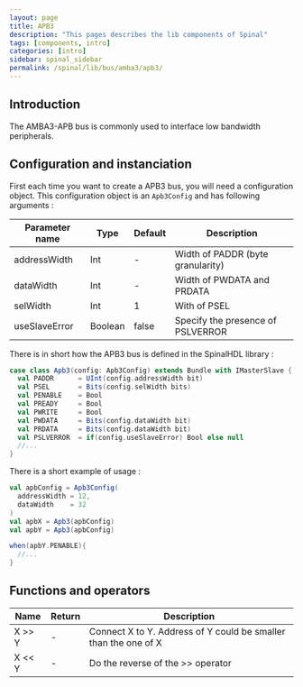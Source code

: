 ```yaml
---
layout: page
title: APB3
description: "This pages describes the lib components of Spinal"
tags: [components, intro]
categories: [intro]
sidebar: spinal_sidebar
permalink: /spinal/lib/bus/amba3/apb3/
---
```


## Introduction
The AMBA3-APB bus is commonly used to interface low bandwidth peripherals.

## Configuration and instanciation

First each time you want to create a APB3 bus, you will need a configuration object. This configuration object is an `Apb3Config` and has following arguments :

| Parameter name | Type | Default | Description |
| --- | --- | --- | --- |
| addressWidth | Int | - | Width of PADDR (byte granularity) |
| dataWidth | Int | - | Width of PWDATA and PRDATA  |
| selWidth | Int | 1 | With of PSEL |
| useSlaveError | Boolean | false | Specify the presence of PSLVERROR |

There is in short how the APB3 bus is defined in the SpinalHDL library :

```scala
case class Apb3(config: Apb3Config) extends Bundle with IMasterSlave {
  val PADDR      = UInt(config.addressWidth bit)
  val PSEL       = Bits(config.selWidth bits)
  val PENABLE    = Bool
  val PREADY     = Bool
  val PWRITE     = Bool
  val PWDATA     = Bits(config.dataWidth bit)
  val PRDATA     = Bits(config.dataWidth bit)
  val PSLVERROR  = if(config.useSlaveError) Bool else null
  //...
}
```

There is a short example of usage :

```scala
val apbConfig = Apb3Config(
  addressWidth = 12,
  dataWidth    = 32
)
val apbX = Apb3(apbConfig)
val apbY = Apb3(apbConfig)

when(apbY.PENABLE){
  //...
}
```

## Functions and operators

| Name | Return | Description |
| --- | --- | --- |
| X >> Y | - | Connect X to Y. Address of Y could be smaller than the one of X |
| X << Y | - | Do the reverse of the >> operator |
